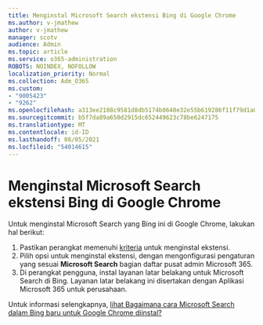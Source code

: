 ```yaml
---
title: Menginstal Microsoft Search ekstensi Bing di Google Chrome
ms.author: v-jmathew
author: v-jmathew
manager: scotv
audience: Admin
ms.topic: article
ms.service: o365-administration
ROBOTS: NOINDEX, NOFOLLOW
localization_priority: Normal
ms.collection: Adm_O365
ms.custom:
- "9005423"
- "9262"
ms.openlocfilehash: a313ee2188c9581d8db5174b0640e32e55b619286f11f79d1a0293b66cc7c374
ms.sourcegitcommit: b5f7da89a650d2915dc652449623c78be6247175
ms.translationtype: MT
ms.contentlocale: id-ID
ms.lasthandoff: 08/05/2021
ms.locfileid: "54014615"
---
```

# <a name="install-the-microsoft-search-in-bing-extension-in-google-chrome"></a>Menginstal Microsoft Search ekstensi Bing di Google Chrome

Untuk menginstal Microsoft Search yang Bing ini di Google Chrome, lakukan hal berikut:

1. Pastikan perangkat memenuhi [kriteria](https://go.microsoft.com/fwlink/?linkid=2152236) untuk menginstal ekstensi.
2. Pilih opsi untuk menginstal ekstensi, dengan mengonfigurasi pengaturan yang sesuai **Microsoft Search** bagian daftar pusat admin Microsoft 365.
3. Di perangkat pengguna, instal layanan latar belakang untuk Microsoft Search di Bing. Layanan latar belakang ini disertakan dengan Aplikasi Microsoft 365 untuk perusahaan.

Untuk informasi selengkapnya, [lihat Bagaimana cara Microsoft Search dalam Bing baru untuk Google Chrome diinstal?](https://go.microsoft.com/fwlink/?linkid=2150992)
